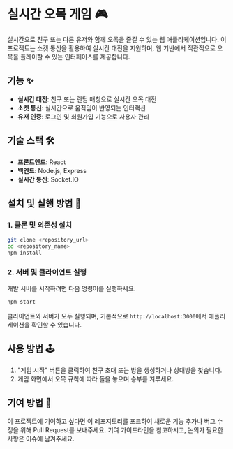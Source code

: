 # 실시간 오목 게임 🎮

실시간으로 친구 또는 다른 유저와 함께 오목을 즐길 수 있는 웹 애플리케이션입니다. 이 프로젝트는 소켓 통신을 활용하여 실시간 대전을 지원하며, 웹 기반에서 직관적으로 오목을 플레이할 수 있는 인터페이스를 제공합니다.

## 기능 ✨

- **실시간 대전**: 친구 또는 랜덤 매칭으로 실시간 오목 대전
- **소켓 통신**: 실시간으로 움직임이 반영되는 인터랙션
- **유저 인증**: 로그인 및 회원가입 기능으로 사용자 관리

## 기술 스택 🛠️

- **프론트엔드**: React
- **백엔드**: Node.js, Express
- **실시간 통신**: Socket.IO

## 설치 및 실행 방법 🚀

### 1. 클론 및 의존성 설치

```bash
git clone <repository_url>
cd <repository_name>
npm install
```
### 2. 서버 및 클라이언트 실행

개발 서버를 시작하려면 다음 명령어를 실행하세요.

```bash
npm start
```

클라이언트와 서버가 모두 실행되며, 기본적으로 `http://localhost:3000`에서 애플리케이션을 확인할 수 있습니다.

## 사용 방법 🕹️

1. "게임 시작" 버튼을 클릭하여 친구 초대 또는 방을 생성하거나 상대방을 찾습니다.
3. 게임 화면에서 오목 규칙에 따라 돌을 놓으며 승부를 겨루세요.

## 기여 방법 🤝

이 프로젝트에 기여하고 싶다면 이 레포지토리를 포크하여 새로운 기능 추가나 버그 수정을 위해 Pull Request를 보내주세요. 기여 가이드라인을 참고하시고, 논의가 필요한 사항은 이슈에 남겨주세요.
